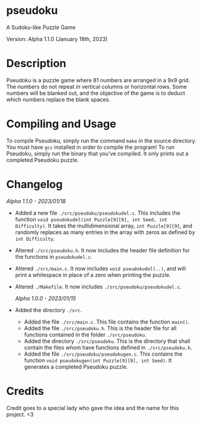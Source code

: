 # pseudoku
A Sudoku-like Puzzle Game

Version: Alpha 1.1.0 (January 18th, 2023)

# Description
  Pseudoku is a puzzle game where 81 numbers are arranged in a 9x9 grid. The numbers do not repeat in vertical columns or horizontal rows. Some numbers will be blanked out, and the objective of the game is to deduct which numbers replace the blank spaces.

# Compiling and Usage
  To compile Pseudoku, simply run the command ``make`` in the source directory. You must have ``gcc`` installed in order to compile the program!
  To run Pseudoku, simply run the binary that you've compiled. It only prints out a completed Pseudoku puzzle.

# Changelog

  *Alpha 1.1.0 - 2023/01/18*
- Added a new file ``./src/pseudoku/pseudokudel.c``. This includes the function ``void pseudokudel(int Puzzle[9][9], int Seed, int Difficulty)``. It takes the multidimensional array, ``int Puzzle[9][9]``, and randomly replaces as many entries in the array with zeros as defined by ``int Difficulty``.
- Altered ``./src/pseudoku.h``. It now includes the header file definition for the functions in ``pseudokudel.c``.
- Altered ``./src/main.c``. It now includes ``void pseudokudel(..)``, and will print a whitespace in place of a zero when printing the puzzle.
- Altered ``./Makefile``. It now includes ``./src/pseudoku/pseudokudel.c``.


  *Alpha 1.0.0 - 2023/01/15*
- Added the directory ``./src``.
  - Added the file ``./src/main.c``. This file contains the function ``main()``.
  - Added the file ``./src/pseudoku.h``. This is the header file for all functions contained in the folder ``./src/pseudoku``.
  - Added the directory ``./src/pseudoku``. This is the directory that shall contain the files whom have functions defined in ``./src/pseudoku.h``.
  - Added the file ``./src/pseudoku/pseudokugen.c``. This contains the function ``void pseudokugen(int Puzzle[9][9], int Seed)``. It generates a completed Pseudoku puzzle.

# Credits

  Credit goes to a special lady who gave the idea and the name for this project. <3

